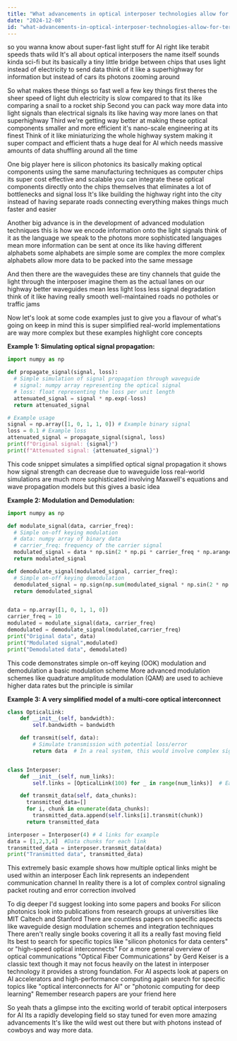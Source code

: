 ```yaml
---
title: "What advancements in optical interposer technologies allow for terabit-level photonic bandwidths in AI model training and inference workloads?"
date: "2024-12-08"
id: "what-advancements-in-optical-interposer-technologies-allow-for-terabit-level-photonic-bandwidths-in-ai-model-training-and-inference-workloads"
---
```


 so you wanna know about super-fast light stuff for AI right  like terabit speeds  thats wild  It's all about optical interposers the name itself sounds kinda sci-fi  but its basically a tiny little bridge between chips that uses light instead of electricity to send data  think of it like a superhighway for information  but instead of cars its photons zooming around

So what makes these things so fast  well a few key things  first theres the sheer speed of light  duh  electricity is slow compared to that its like comparing a snail to a rocket ship  Second  you can pack way more data into light signals than electrical signals  its like having way more lanes on that superhighway  Third  we're getting way better at making these optical components smaller and more efficient  it's nano-scale engineering at its finest  Think of it like miniaturizing the whole highway system  making it super compact and efficient  thats a huge deal for AI which needs massive amounts of data shuffling around all the time

One big player here is silicon photonics  its basically making optical components using the same manufacturing techniques as computer chips  its super cost effective and scalable  you can integrate these optical components directly onto the chips themselves  that eliminates a lot of bottlenecks and signal loss  It's like building the highway right into the city instead of having separate roads connecting everything  makes things much faster and easier

Another big advance is in the development of advanced modulation techniques  this is how we encode information onto the light signals  think of it as the language we speak to the photons  more sophisticated languages mean more information can be sent at once  its like having different alphabets  some alphabets are simple some are complex  the more complex alphabets allow more data to be packed into the same message

And then there are the waveguides  these are tiny channels that guide the light through the interposer  imagine them as the actual lanes on our highway  better waveguides mean less light loss less signal degradation  think of it like having really smooth well-maintained roads  no potholes or traffic jams


Now let's look at some code examples just to give you a flavour of what's going on  keep in mind  this is super simplified  real-world implementations are way more complex  but these examples highlight core concepts


**Example 1: Simulating optical signal propagation:**

```python
import numpy as np

def propagate_signal(signal, loss):
  # Simple simulation of signal propagation through waveguide
  # signal: numpy array representing the optical signal
  # loss: float representing the loss per unit length
  attenuated_signal = signal * np.exp(-loss)
  return attenuated_signal

# Example usage
signal = np.array([1, 0, 1, 1, 0]) # Example binary signal
loss = 0.1 # Example loss
attenuated_signal = propagate_signal(signal, loss)
print(f"Original signal: {signal}")
print(f"Attenuated signal: {attenuated_signal}")
```

This code snippet simulates a simplified optical signal propagation  it shows how signal strength can decrease due to waveguide loss  real-world simulations are much more sophisticated involving Maxwell's equations and wave propagation models  but this gives a basic idea


**Example 2: Modulation and Demodulation:**

```python
import numpy as np

def modulate_signal(data, carrier_freq):
  # Simple on-off keying modulation
  # data: numpy array of binary data
  # carrier_freq: frequency of the carrier signal
  modulated_signal = data * np.sin(2 * np.pi * carrier_freq * np.arange(len(data)))
  return modulated_signal

def demodulate_signal(modulated_signal, carrier_freq):
  # Simple on-off keying demodulation
  demodulated_signal = np.sign(np.sum(modulated_signal * np.sin(2 * np.pi * carrier_freq * np.arange(len(modulated_signal)))))
  return demodulated_signal


data = np.array([1, 0, 1, 1, 0])
carrier_freq = 10
modulated = modulate_signal(data, carrier_freq)
demodulated = demodulate_signal(modulated,carrier_freq)
print("Original data", data)
print("Modulated signal",modulated)
print("Demodulated data", demodulated)

```

This code demonstrates simple on-off keying (OOK) modulation and demodulation  a basic modulation scheme  More advanced modulation schemes like quadrature amplitude modulation (QAM) are used to achieve higher data rates  but the principle is similar


**Example 3:  A  very simplified model of a multi-core optical interconnect**

```python
class OpticalLink:
    def __init__(self, bandwidth):
        self.bandwidth = bandwidth

    def transmit(self, data):
        # Simulate transmission with potential loss/error
        return data  # In a real system, this would involve complex signal processing


class Interposer:
    def __init__(self, num_links):
        self.links = [OpticalLink(100) for _ in range(num_links)]  # Each link has a bandwidth of 100 Gbps

    def transmit_data(self, data_chunks):
      transmitted_data=[]
      for i, chunk in enumerate(data_chunks):
        transmitted_data.append(self.links[i].transmit(chunk))
      return transmitted_data

interposer = Interposer(4) # 4 links for example
data = [1,2,3,4]  #Data chunks for each link
transmitted_data = interposer.transmit_data(data)
print("Transmitted data", transmitted_data)

```

This  extremely basic example shows how multiple optical links might be used within an interposer  Each link represents an independent communication channel  In reality there is a lot of complex control signaling packet routing and error correction involved


To dig deeper I'd suggest looking into some papers and books   For silicon photonics  look into publications from research groups at universities like MIT Caltech and Stanford  There are countless papers on specific aspects like waveguide design modulation schemes and integration techniques   There aren't really single books covering it all its a really fast moving field   Its best to search for specific topics like "silicon photonics for data centers" or "high-speed optical interconnects"  For a more general overview of optical communications  "Optical Fiber Communications" by Gerd Keiser is a classic text  though it may not focus heavily on the latest in interposer technology it provides a strong foundation. For AI aspects  look at papers on AI accelerators and high-performance computing  again search for specific topics like "optical interconnects for AI" or "photonic computing for deep learning"  Remember research papers are your friend here


So yeah thats a glimpse into the exciting world of terabit optical interposers for AI  Its a rapidly developing field  so stay tuned for even more amazing advancements  It's like the wild west out there but with photons instead of cowboys  and way more data.
